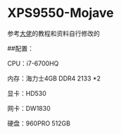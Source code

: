 # XPS9550-Mojave
参考[大佬](https://github.com/darkhandz/XPS-9550-Mojave)的教程和资料自行修改的

##配置：

CPU：i7-6700HQ

内存：海力士4GB DDR4 2133 *2

显卡：HD530

网卡：DW1830

硬盘：960PRO 512GB